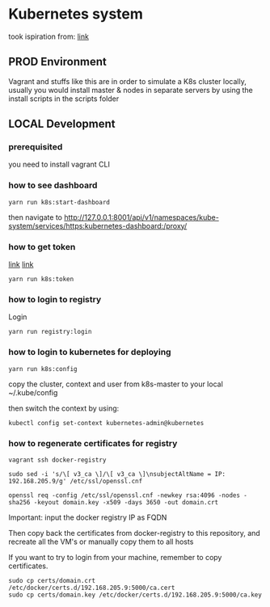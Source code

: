 # Kubernetes system

took ispiration from: [link](https://kubernetes.io/blog/2019/03/15/kubernetes-setup-using-ansible-and-vagrant/)

## PROD Environment

Vagrant and stuffs like this are in order to simulate a K8s cluster locally, usually you would install master & nodes in separate servers by using the install scripts in the scripts folder

## LOCAL Development

### prerequisited

you need to install vagrant CLI

### how to see dashboard

```shell
yarn run k8s:start-dashboard
```

then navigate to http://127.0.0.1:8001/api/v1/namespaces/kube-system/services/https:kubernetes-dashboard:/proxy/

### how to get token

[link](https://github.com/kubernetes/dashboard/wiki/Creating-sample-user)
[link](https://github.com/kubernetes/dashboard/wiki/Access-control#login-view)

```shell
yarn run k8s:token
```

### how to login to registry

Login

```shell
yarn run registry:login
```

### how to login to kubernetes for deploying

```shell
yarn run k8s:config
```

copy the cluster, context and user from k8s-master to your local ~/.kube/config

then switch the context by using:

```shell
kubectl config set-context kubernetes-admin@kubernetes
```

### how to regenerate certificates for registry

```shell
vagrant ssh docker-registry

sudo sed -i 's/\[ v3_ca \]/\[ v3_ca \]\nsubjectAltName = IP: 192.168.205.9/g' /etc/ssl/openssl.cnf

openssl req -config /etc/ssl/openssl.cnf -newkey rsa:4096 -nodes -sha256 -keyout domain.key -x509 -days 3650 -out domain.crt
```

Important: input the docker registry IP as FQDN

Then copy back the certificates from docker-registry to this repository, and recreate all the VM's or manually copy them to all hosts

If you want to try to login from your machine, remember to copy certificates.

```shell
sudo cp certs/domain.crt /etc/docker/certs.d/192.168.205.9:5000/ca.cert
sudo cp certs/domain.key /etc/docker/certs.d/192.168.205.9:5000/ca.key
```
